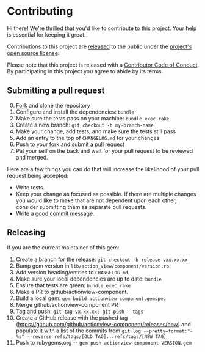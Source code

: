 # Contributing

[fork]: https://github.com/github/actionview-component/fork
[pr]: https://github.com/github/actionview-component/compare
[style]: https://github.com/styleguide/ruby
[code-of-conduct]: CODE_OF_CONDUCT.md

Hi there! We're thrilled that you'd like to contribute to this project. Your help is essential for keeping it great.

Contributions to this project are [released](https://help.github.com/articles/github-terms-of-service/#6-contributions-under-repository-license) to the public under the [project's open source license](LICENSE.txt).

Please note that this project is released with a [Contributor Code of Conduct][code-of-conduct]. By participating in this project you agree to abide by its terms.

## Submitting a pull request

0. [Fork][fork] and clone the repository
0. Configure and install the dependencies: `bundle`
0. Make sure the tests pass on your machine: `bundle exec rake`
0. Create a new branch: `git checkout -b my-branch-name`
0. Make your change, add tests, and make sure the tests still pass
0. Add an entry to the top of `CHANGELOG.md` for your changes
0. Push to your fork and [submit a pull request][pr]
0. Pat your self on the back and wait for your pull request to be reviewed and merged.

Here are a few things you can do that will increase the likelihood of your pull request being accepted:

- Write tests.
- Keep your change as focused as possible. If there are multiple changes you would like to make that are not dependent upon each other, consider submitting them as separate pull requests.
- Write a [good commit message](http://tbaggery.com/2008/04/19/a-note-about-git-commit-messages.html).

## Releasing

If you are the current maintainer of this gem:

1. Create a branch for the release: `git checkout -b release-vxx.xx.xx`
1. Bump gem version in `lib/action_view/component/version.rb`.
1. Add version heading/entries to `CHANGELOG.md`.
1. Make sure your local dependencies are up to date: `bundle`
1. Ensure that tests are green: `bundle exec rake`
1. Make a PR to github/actionview-component.
1. Build a local gem: `gem build actionview-component.gemspec`
1. Merge github/actionview-component PR
1. Tag and push: `git tag vx.xx.xx; git push --tags`
1. Create a GitHub release with the pushed tag (https://github.com/github/actionview-component/releases/new) and populate it with a list of the commits from `git log --pretty=format:"- %s" --reverse refs/tags/[OLD TAG]...refs/tags/[NEW TAG]`
1. Push to rubygems.org -- `gem push actionview-component-VERSION.gem`
